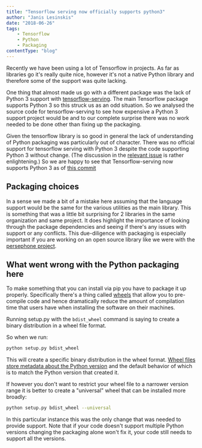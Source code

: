 ```yaml
---
title: "Tensorflow serving now officially supports python3"
author: "Janis Lesinskis"
date: "2018-06-26"
tags:
    - Tensorflow
    - Python
    - Packaging
contentType: "blog"
---
```


Recently we have been using a lot of Tensorflow in projects. As far as libraries go it's really quite nice, however it's not a native Python library and therefore some of the support was quite lacking.

One thing that almost made us go with a different package was the lack of Python 3 support with [tensorflow-serving](https://github.com/tensorflow/serving). The main Tensorflow package supports Python 3 so this struck us as an odd situation. So we analysed the source code for tensorflow-serving to see how expensive a Python 3 support project would be and to our complete surprise there was no work needed to be done other than fixing up the packaging.

Given the tensorflow library is so good in general the lack of understanding of Python packaging was particularly out of character. There was no official support for tensorflow serving with Python 3 despite the code supporting Python 3 without change. (The discussion in the [relevant issue](https://github.com/tensorflow/serving/issues/700) is rather enlightening.) So we are happy to see that Tensorflow-serving now supports Python 3 as of [this commit](https://github.com/tensorflow/serving/commit/029578acb7f1a43a7c333f1ad2abe1dfbccab6ba)

## Packaging choices

In a sense we made a bit of a mistake here assuming that the language support would be the same for the various utilities as the main library. This is something that was a little bit surprising for 2 libraries in the same organization and same project. It does highlight the importance of looking through the package dependencies and seeing if there's any issues with support or any conflicts. This due-diligence with packaging is especially important if you are working on an open source library like we were with the [persephone project](https://persephone.readthedocs.io/en/latest/).

## What went wrong with the Python packaging here

To make something that you can install via pip you have to package it up properly. Specifically there's a thing called [wheels](http://wheel.readthedocs.io/en/stable/) that allow you to pre-compile code and hence dramatically reduce the amount of compilation time that users have when installing the software on their machines.

Running setup.py with the `bdist_wheel` command is saying to create a binary distribution in a wheel file format.

So when we run:

```sh
python setup.py bdist_wheel
```

This will create a specific binary distribution in the wheel format. [Wheel files store metadata about the Python version](http://wheel.readthedocs.io/en/stable/#defining-the-python-version) and the default behavior of which is to match the Python version that created it.

If however you don't want to restrict your wheel file to a narrower version range it is better to create a "universal" wheel that can be installed more broadly:

```sh
python setup.py bdist_wheel --universal
```

In this particular instance this was the only change that was needed to provide support. Note that if your code doesn't support multiple Python versions changing the packaging alone won't fix it, your code still needs to support all the versions.